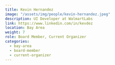 ```yaml
---
title: Kevin Hernandez
image: "/assets/img/people/kevin-hernandez.jpeg"
description: UI Developer at WalmartLabs
link: https://www.linkedin.com/in/kevdez
location: Bay Area
weight: 7
role: Board Member, Current Organizer
categories:
  - bay-area
  - board-member
  - current-organizer
---
```

